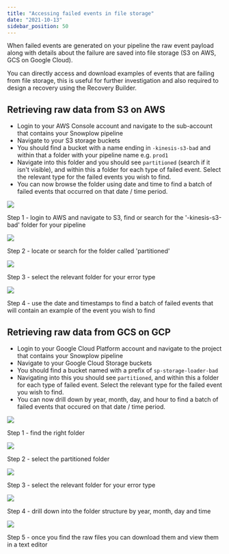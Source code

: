 ```yaml
---
title: "Accessing failed events in file storage"
date: "2021-10-13"
sidebar_position: 50
---
```


When failed events are generated on your pipeline the raw event payload along with details about the failure are saved into file storage (S3 on AWS, GCS on Google Cloud).

You can directly access and download examples of events that are failing from file storage, this is useful for further investigation and also required to design a recovery using the Recovery Builder.

## Retrieving raw data from S3 on AWS

- Login to your AWS Console account and navigate to the sub-account that contains your Snowplow pipeline
- Navigate to your S3 storage buckets
- You should find a bucket with a name ending in `-kinesis-s3-bad` and within that a folder with your pipeline name e.g. `prod1`
- Navigate into this folder and you should see `partitioned` (search if it isn't visible), and within this a folder for each type of failed event. Select the relevant type for the failed events you wish to find.
- You can now browse the folder using date and time to find a batch of failed events that occurred on that date / time period.

![](https://docs.snowplowanalytics.com/wp-content/uploads/sites/2/2021/10/failed-evs-s3-1.jpg?w=1024)

Step 1 - login to AWS and navigate to S3, find or search for the '-kinesis-s3-bad' folder for your pipeline

![](https://docs.snowplowanalytics.com/wp-content/uploads/sites/2/2021/10/failed-evs-s3-4.jpg?w=1024)

Step 2 - locate or search for the folder called 'partitioned'

![](https://docs.snowplowanalytics.com/wp-content/uploads/sites/2/2021/10/failed-evs-s3-4.jpg?w=1024)

Step 3 - select the relevant folder for your error type

![](https://docs.snowplowanalytics.com/wp-content/uploads/sites/2/2021/10/failed-evs-s3-5.jpg?w=1024)

Step 4 - use the date and timestamps to find a batch of failed events that will contain an example of the event you wish to find

## Retrieving raw data from GCS on GCP

- Login to your Google Cloud Platform account and navigate to the project that contains your Snowplow pipeline
- Navigate to your Google Cloud Storage buckets
- You should find a bucket named with a prefix of `sp-storage-loader-bad`
- Navigating into this you should see `partitioned`, and within this a folder for each type of failed event. Select the relevant type for the failed event you wish to find.
- You can now drill down by year, month, day, and hour to find a batch of failed events that occured on that date / time period.

[![](https://docs.snowplowanalytics.com/wp-content/uploads/sites/2/2021/10/failed-evs-gcs-1.jpg?w=1024)](https://docs.snowplowanalytics.com/wp-content/uploads/sites/2/2021/10/failed-evs-gcs-1.jpg)

Step 1 - find the right folder

[![](https://docs.snowplowanalytics.com/wp-content/uploads/sites/2/2021/10/failed-evs-gcs-2.jpg?w=1024)](https://docs.snowplowanalytics.com/wp-content/uploads/sites/2/2021/10/failed-evs-gcs-2.jpg)

Step 2 - select the partitioned folder

[![](https://docs.snowplowanalytics.com/wp-content/uploads/sites/2/2021/10/failed-evs-gcs-3.jpg?w=1024)](https://docs.snowplowanalytics.com/wp-content/uploads/sites/2/2021/10/failed-evs-gcs-3.jpg)

Step 3 - select the relevant folder for your error type

![](https://docs.snowplowanalytics.com/wp-content/uploads/sites/2/2021/10/failed-evs-gcs-6.jpg?w=1024)

Step 4 - drill down into the folder structure by year, month, day and time

![](https://docs.snowplowanalytics.com/wp-content/uploads/sites/2/2021/10/failed-evs-gcs-7.jpg?w=1024)

Step 5 - once you find the raw files you can download them and view them in a text editor
